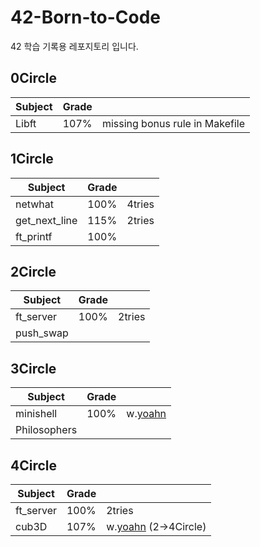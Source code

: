 # 42-Born-to-Code
42 학습 기록용 레포지토리 입니다.

## 0Circle

|     Subject    |  Grade |            | 
| -------------- | ------ | ---------- |
|      Libft     |  107%  | missing bonus rule in Makefile |

## 1Circle

|     Subject    |  Grade |            | 
| -------------- | ------ | ---------- |
|     netwhat    |  100%  | 4tries |
|  get_next_line |  115%  | 2tries |
|    ft_printf   |  100%  |        |

## 2Circle

|     Subject    |  Grade |            | 
| -------------- | ------ | ---------- |
|    ft_server   |  100%  | 2tries |
|    push_swap   |  |  |

## 3Circle

|     Subject    |  Grade |            | 
| -------------- | ------ | ---------- |
|    minishell   |  100%  | w.[yoahn](https://github.com/AYoungSn) |
|  Philosophers  |  |  |

## 4Circle

|     Subject    |  Grade |            | 
| -------------- | ------ | ---------- |
|    ft_server   |  100%  | 2tries |
|      cub3D     |  107%  | w.[yoahn](https://github.com/AYoungSn) (2->4Circle)|
